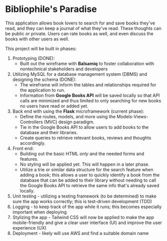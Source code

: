 # Bibliophile's Paradise

This application allows book lovers to search for and save books they've read, and they can keep a journal of what they've read.  These thoughts can be public or private.  Users can rate books as well, and even discuss the books with other users as well.

This project will be built in phases:
1. Prototyping (DONE):
    - Built out the wireframe with **Balsamiq** to foster collaboration with nontechnical stakeholders and developers 
2. Utilizing MySQL for a database management system (DBMS) and designing the schema (DONE):
    - The wireframe will inform the tables and relationships required for the application to run.  
    - Information from **Google Books API** will be saved locally so that API calls are minimized and thus limited to only searching for new books no users have read or added yet.
3. Back end with using the **Flask** microframework (current phase):
    - Define the routes, models, and more using the Models-Views-Controllers (MVC) design paradigm.
    - Tie in the Google Books API to allow users to add books to the database and their libraries.
    - Create queries to retrieve relevant books, reviews and thoughts accordingly.
4. Front end: 
    - Building out the basic HTML *only* and the needed forms and features.
    - No styling will be applied yet.  This will happen in a later phase.
    - Utilize a trie or similar data structure for the search feature when adding a book; this allows a user to quickly identify a book from the database that can be added to their library without needing to call the Google Books API to retrieve the same info that's already saved locally.
5. Unit testing - utilizing a testing framework (to be determined) to make sure the app works correctly; this is test-driven development (TDD)
6. Logging - to keep track of the app while it runs; this becomes especially important when deploying
7. Stylizing the app - Tailwind CSS will now be applied to make the app mobile-friendly and give a clear user interface (UI) and improve the user experience (UX)
8. Deployment - likely will use AWS and find a suitable domain name